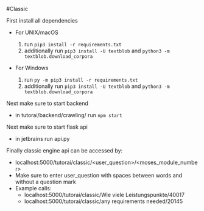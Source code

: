 #Classic

First install all dependencies
* For UNIX/macOS
    1. run `pip3 install -r requirements.txt`
    2. additionally run `pip3 install -U textblob` and `python3 -m textblob.download_corpora`

* For Windows
    1. run `py -m pip3 install -r requirements.txt`
    2. additionally run `pip3 install -U textblob` and `python3 -m textblob.download_corpora`
    
Next make sure to start backend
* in tutorai/backend/crawling/ run `npm start`

Next make sure to start flask api
* in jetbrains run api.py

Finally classic engine api can be accessed by:
* localhost:5000/tutorai/classic/<user_question>/<moses_module_number>
* Make sure to enter user_question with spaces between words and without a question mark
* Example calls:
    * localhost:5000/tutorai/classic/Wie viele Leistungspunkte/40017
    * localhost:5000/tutorai/classic/any requirements needed/20145
    
